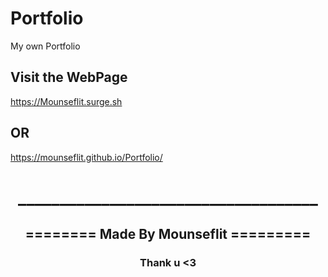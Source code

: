# Portfolio
My own Portfolio

## Visit the WebPage

https://Mounseflit.surge.sh

## OR

https://mounseflit.github.io/Portfolio/

<div align="center">
    <h1>____________________________________</h1>
</div>

<div align="center">
    <h2>======== Made By Mounseflit =========</h2>
    <h3> Thank u <3 </h3>
</div>
